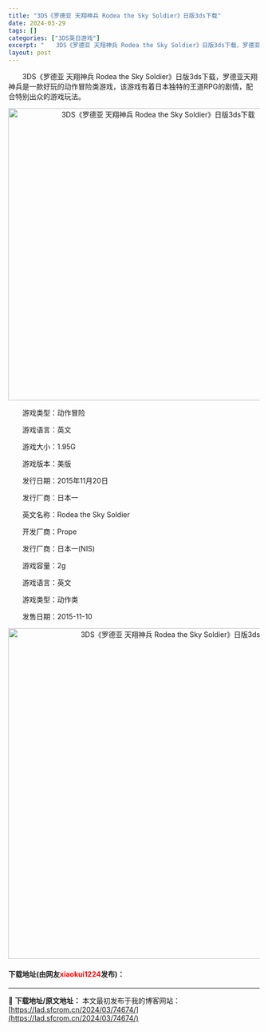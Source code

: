 ```yaml
---
title: "3DS《罗德亚 天翔神兵 Rodea the Sky Soldier》日版3ds下载"
date: 2024-03-29
tags: []
categories: ["3DS英日游戏"]
excerpt: "　　3DS《罗德亚 天翔神兵 Rodea the Sky Soldier》日版3ds下载，罗德亚天翔神兵是一款好玩的动作冒险类游戏，该游戏有着日本独特的王道RPG的剧情，配合特别出众的游戏玩法。 　　游戏类型：动作冒险 　　游戏语言：英文 　　游戏大小：1.95G 　　游戏版本：美版 　　发行日期：&hellip;"
layout: post
---
```


 <p>　　3DS《罗德亚 天翔神兵 Rodea the Sky Soldier》日版3ds下载，罗德亚天翔神兵是一款好玩的动作冒险类游戏，该游戏有着日本独特的王道RPG的剧情，配合特别出众的游戏玩法。</p> <p align="center"><img align="" border="0" src="https://lad.sfcrom.cn/wp-content/uploads/2024/03/20240329_66062dd9057be.png" width="585" alt="3DS《罗德亚 天翔神兵 Rodea the Sky Soldier》日版3ds下载" /></p> <p>　　游戏类型：动作冒险</p> <p>　　游戏语言：英文</p> <p>　　游戏大小：1.95G</p> <p>　　游戏版本：美版</p> <p>　　发行日期：2015年11月20日</p> <p>　　发行厂商：日本一</p> <p>　　英文名称：Rodea the Sky Soldier</p> <p>　　开发厂商：Prope</p> <p>　　发行厂商：日本一(NIS)</p> <p>　　游戏容量：2g</p> <p>　　游戏语言：英文</p> <p>　　游戏类型：动作类</p> <p>　　发售日期：2015-11-10</p> <p align="center"><img align="" border="0" src="https://lad.sfcrom.cn/wp-content/uploads/2024/03/20240329_66062dda2140f.png" width="662" alt="3DS《罗德亚 天翔神兵 Rodea the Sky Soldier》日版3ds下载" /></p> <p><h4>下载地址(由网友<font color="red">xiaokui1224</font>发布)：</h4></p> 

---
📖 **下载地址/原文地址：** 本文最初发布于我的博客网站：[https://lad.sfcrom.cn/2024/03/74674/](https://lad.sfcrom.cn/2024/03/74674/)

